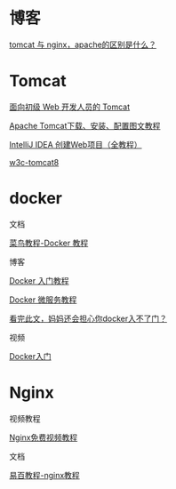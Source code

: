 # 博客

[tomcat 与 nginx，apache的区别是什么？](https://www.zhihu.com/question/32212996/answer/87524617)

# Tomcat

[面向初级 Web 开发人员的 Tomcat](https://www.ibm.com/developerworks/cn/education/java/j-tomcat/j-tomcat.html)

[Apache Tomcat下载、安装、配置图文教程](https://blog.csdn.net/yangxingpa/article/details/58174598)

[IntelliJ IDEA 创建Web项目（全教程）](https://www.jianshu.com/p/455c7c11dfb2)

[w3c-tomcat8](https://www.w3cschool.cn/tomcat/)

# docker

文档

[菜鸟教程-Docker 教程](https://www.runoob.com/docker/docker-tutorial.html)

博客

[Docker 入门教程](http://www.ruanyifeng.com/blog/2018/02/docker-tutorial.html)

[Docker 微服务教程](http://www.ruanyifeng.com/blog/2018/02/docker-wordpress-tutorial.html)

[看完此文，妈妈还会担心你docker入不了门？](http://www.17coding.info/article/24?hmsr=toutiao.io&utm_medium=toutiao.io&utm_source=toutiao.io)

视频

[Docker入门](https://www.imooc.com/learn/867)

# Nginx

视频教程

[Nginx免费视频教程](https://www.bilibili.com/video/av35986548)  

文档

[易百教程-nginx教程](https://www.yiibai.com/nginx/nginx-feature.html)
